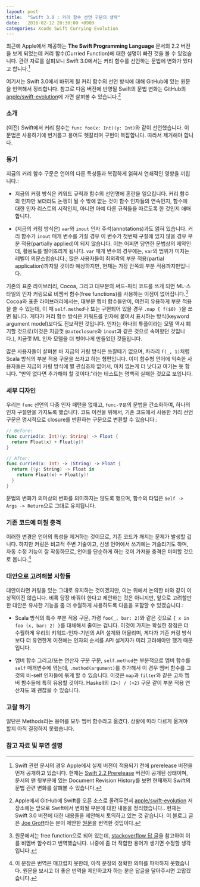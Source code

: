 ```yaml
---
layout: post
title:  "Swift 3.0 : 커리 함수 선언 구문의 생략"
date:   2016-02-12 20:30:00 +0900
categories: Xcode Swift Currying Evolution
---
```


최근에 Apple에서 제공하는 **The Swift Programming Language** 문서의 2.2 버전을 보게 되었는데 커리 함수(Curried Function)에 대한 설명이 빠진 것을 볼 수 있었습니다. 관련 자료를 살펴보니 Swift 3.0에서는 커리 함수를 선언하는 문법에 변화가 있다고 합니다.[^Prerelease]

여기서는 Swift 3.0에서 바뀌게 될 커리 함수의 선언 방식에 대해 GitHub에 있는 원문을 번역해서 정리합니다. 참고로 다음 버전에 반영될 Swift의 문법 변화는 GitHub의 [apple/swift-evolution](https://github.com/apple/swift-evolution)에 가면 살펴볼 수 있습니다.[^Evolution]


### 소개

(이전) Swift에서 커리 함수는 `func foo(x: Int)(y: Int)`와 같이 선언했습니다. 이 문법은 사용하기에 번거롭고 용어도 헷갈리며 구현이 복잡합니다. 따라서 제거해야 합니다.


### 동기

지금의 커리 함수 구문은 언어의 다른 특성들과 복잡하게 얽혀서 연쇄적인 영향을 끼칩니다.:

* 지금의 커링 방식은 키워드 규칙과 함수의 선언명에 혼란을 일으킵니다. 커리 함수의 인자만 보더라도 논쟁이 될 수 밖에 없는 것이 함수 인자들의 연속인지, 함수에 대한 인자 리스트의 시작인지, 아니면 아예 다른 규칙들을 따르도록 한 것인지 애매합니다.

* (지금의 커링 방식은) `var`와 `inout` 인자 주석(annotations)과도 얽혀 있습니다. 커리 함수가 `inout` 매개 변수를 가질 경우 이 변수가 첫번째 구절에 있지 않을 경우 부분 적용(partially applied)이 되지 않습니다. 이는 어쩌면 당연한 문법상의 제약인데, 활용도를 떨어뜨리게 됩니다. `var` 매개 변수의 경우에는, `var`의 범위가 미치는 레벨이 의문스럽습니다.; 많은 사용자들이 최외곽의 부분 적용(partial application)까지일 것이라 예상하지만, 현재는 가장 안쪽의 부분 적용까지만입니다.  

기존의 표준 라이브러리, Cocoa, 그리고 대부분의 써드-파티 코드를 쓰게 되면 ML-스타일의 인자 커링으로 비멤버 함수(free functions)를 사용하는 이점이 없어집니다.[^Free-Function] Cocoa와 표준 라이브러리에서는, 대부분 멤버 함수들만이, 여전히 유용하게 부분 적용을 쓸 수 있는데, 이 때 `self.method`나 또는 구현되어 있을 경우 `.map { f($0) }`을 쓰면 됩니다. 게다가 커리 함수 방식은 키워드를 인자에 붙여서 표시하는 방식(keyword argument model)보다도 진보적인 것입니다. 인자는 하나의 튜플이라는 모델 역시 폐기할 것으로(이것은 지금껏 `@autoclosure`와 `inout`과 같은 것으로 속여왔던 것입니다.), 지금껏 ML 인자 모델을 더 벗어나게 만들었던 것들입니다.

많은 사용자들이 살펴본 바 지금의 커링 방식은 쓰잘떼기 없으며, 차라리 `f(_, 1)`처럼 Scala 방식의 부분 적용 구문을 쓰자고 하는 형편입니다. 이미 함수형 언어에 익숙한 사용자들은 지금의 커링 방식에 별 관심조차 없어서, 마치 없는게 더 낫다고 여기는 듯 합니다. "만약 없다면 추가해야 할 것이다."라는 테스트는 명백히 실패한 것으로 보입니다.  


### 세부 디자인

우리는 `func` 선언의 다중 인자 패턴을 없애고, `func-구문`의 문법을 간소화하여, 하나의 인자 구절만을 가지도록 했습니다. 코드 이전을 위해서, 기존 코드에서 사용한 커리 선언 구문은 명시적으로 closure를 반환하는 구문으로 변환할 수 있습니다.:      

```swift
// Before:
func curried(x: Int)(y: String) -> Float {
  return Float(x) + Float(y)!
}

// After:
func curried(x: Int) -> (String) -> Float {
  return {(y: String) -> Float in
    return Float(x) + Float(y)!
  }
}
```

문법의 변화가 의미상의 변화를 의미하지는 않도록 했으며, 함수의 타입은 `Self -> Args -> Return`으로 그대로 유지됩니다.


### 기존 코드에 미칠 충격

이러한 변경은 언어의 특성을 제거하는 것이므로, 기존 코드가 깨지는 문제가 발생할 겁니다. 하지만 커링은 비교적 주변 기술이고, 신생 언어에서 쓰기에는 거슬리기도 하며, 자동 수정 기능이 잘 작동하므로, 언어를 단순하게 하는 것이 가져올 충격은 미미할 것으로 봅니다.[^Translation]


### 대안으로 고려해볼 사항들

대안이라면 커링을 있는 그대로 유지하는 것이겠지만, 이는 위에서 논의한 바와 같이 이상적이진 않습니다. 비록 당장 바꿔야 한다고 제안하는 것은 아니지만, 앞으로 고려할만한 대안은 유사한 기능을 좀 더 수월하게 사용하도록 다음을 포함할 수 있겠습니다.:

* Scala 방식의 특수 부분 적용 구문, 가령 `foo(_, bar: 2)`와 같은 것으로 `{ x in foo (x, bar: 2) }`를 대체해서 줄이는 겁니다. 이것이 가지는 확실한 장점은 더 수월하게 우리의 키워드-인자-기반의 API 설계와 어울리며, 게다가 기존 커링 방식보다 더 유연한게 이전에는 인자의 순서를 API 설계자가 미리 고려해야만 했기 때문입니다.

* 멤버 함수 그리고/또는 연산자 구분 구문, `self.method`는 부분적으로 멤버 함수를 `self` 매개변수에 엮는데, `.method(argument)`를 추가해서 이 경우 멤버 함수를 그것의 비-self 인자들에 묶게 할 수 있습니다. 이것은 `map`과 `filter`와 같은 고차 멤버 함수들에 특히 유용할 것이다. Haskell의 `(2+) / (+2)` 구문 같이 부분 적용 연산자도 꽤 괜찮을 수 있습니다.


### 고찰 하기

일단은 Methods라는 용어를 모두 멤버 함수라고 옮겼다. 상황에 따라 다르게 옮겨야 할지 아직 결정하지 못했습니다.


### 참고 자료 및 부연 설명

[^Prerelease]: Swift 관련 문서의 경우 Apple에서 실제 버전이 적용되기 전에 prerelease 버전을 먼저 공개하고 있습니다. 현재는 [Swift 2.2 Prerelease](https://itunes.apple.com/kr/book/swift-programming-language/id1002622538?mt=11) 버전이 공개된 상태이며, 문서의 맨 뒷부분에 있는 Document Revision History를 보면 현재까지 Swift의 문법 관련 변화를 살펴볼 수 있습니다.

[^Evolution]: Apple에서 GitHub에 Swift를 오픈 소스로 올려두면서 [apple/swift-evolution](https://github.com/apple/swift-evolution) 저장소에는 앞으로 Swift에서 변화될 부분에 대한 내용을 정리했습니다.. 현재는 Swift 3.0 버전에 대한 내용들을 제안해서 토의하고 있는 것 같습니다. 이 블로그 글은 [Joe Groff](https://github.com/jckarter)라는 분이 제안한 [원문](https://github.com/apple/swift-evolution/blob/master/proposals/0002-remove-currying.md)을 번역한 것입이다.

[^Free-Function]: 원문에서는 free function으로 되어 있는데, [stackoverflow 답 글](http://stackoverflow.com/questions/4861914/what-is-the-meaning-of-the-term-free-function-in-c)을 참고하여 이를 비멤버 함수라고 번역했습니다. 나중에 좀 더 적합한 용어가 생기면 수정할 생각입니다.

[^Translation]: 이 문장은 번역은 매끄럽지 못한데, 아직 문장의 정확한 의미를 파악하지 못했습니다. 원문을 보시고 더 좋은 번역을 제안하고자 하는 분은 답글을 달아주시면 고맙겠습니다.
